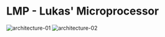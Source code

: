# LMP - Lukas' Microprocessor


![architecture-01](/docs/architecture-01.png)
![architecture-02](/docs/architecture-02.png)
